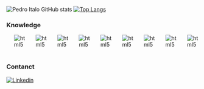 ![Pedro Italo GitHub stats](https://github-readme-stats.vercel.app/api?username=Pedro-Italo-BC&show_icons=true&theme=dracula&count_private=true)
[![Top Langs](https://github-readme-stats.vercel.app/api/top-langs/?username=Pedro-Italo-BC&layout=compact)](https://github.com/anuraghazra/github-readme-stats)


### Knowledge

<div style="display: flex; gap: 20px 20px;"><br/>
<img align="center" alt="html5" src="https://img.shields.io/badge/React-20232A?style=for-the-badge&logo=react&logoColor=61DAFB"/>
<img align="center" alt="html5" src="https://img.shields.io/badge/Next-black?style=for-the-badge&logo=next.js&logoColor=white"/>
<img align="center" alt="html5" src="https://img.shields.io/badge/react_native-%2320232a.svg?style=for-the-badge&logo=react&logoColor=%2361DAFB"/>
<img align="center" alt="html5" src="https://img.shields.io/badge/node.js-6DA55F?style=for-the-badge&logo=node.js&logoColor=white"/>
<img align="center" alt="html5" src="https://img.shields.io/badge/nestjs-%23E0234E.svg?style=for-the-badge&logo=nestjs&logoColor=white"/>
<img align="center" alt="html5" src="https://img.shields.io/badge/typescript-%23007ACC.svg?style=for-the-badge&logo=typescript&logoColor=white"/>
<img align="center" alt="html5" src="https://img.shields.io/badge/docker-%230db7ed.svg?style=for-the-badge&logo=docker&logoColor=white"/>
<img align="center" alt="html5" src="https://img.shields.io/badge/redis-%23DD0031.svg?style=for-the-badge&logo=redis&logoColor=white"/>
<img align="center" alt="html5" src="https://img.shields.io/badge/postgres-%23316192.svg?style=for-the-badge&logo=postgresql&logoColor=white"/>
</div>
<br/>

### Contanct

[![Linkedin](https://img.shields.io/badge/LinkedIn-0077B5?style=for-the-badge&logo=linkedin&logoColor=white)](https://www.linkedin.com/in/pedro-italo-borges-cardoso-1b2959238/)

